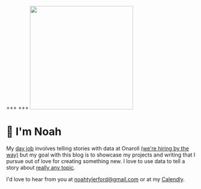 +++
+++
<img src="images/noah_ford_circle.png" width="275" style="margin-top: 35px">

<h1 style="text-align: left;"> 👋 I'm Noah </h1>

My [day job](https://www.linkedin.com/in/noah-t-ford/) involves telling stories with data at Onaroll [(we're hiring by the way)](https://jobs.lever.co/onaroll) but my goal with this blog is to showcase my projects and writing that I pursue out of love for creating something new. I love to use data to tell a story about [really any topic](https://noah-ford.com/cracker-barrel-whole-foods-presidential-2020/). 

I'd love to hear from you at noahtylerford@gmail.com or at my [Calendly](https://calendly.com/noah_ford/30-minute-meeting).
